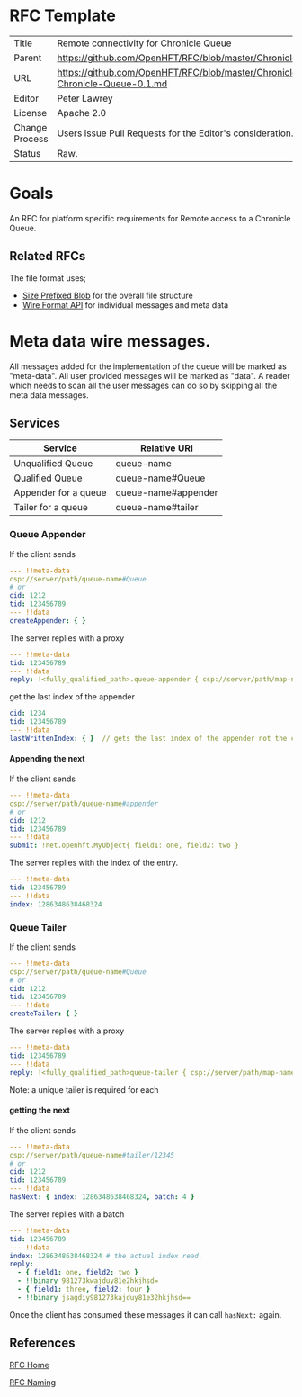 # RFC Template

|         |                                                             |
|:------- | ----------------------------------------------------------- |
| Title   | Remote connectivity for Chronicle Queue                     |
| Parent  | https://github.com/OpenHFT/RFC/blob/master/Chronicle/Queue  |
| URL     | https://github.com/OpenHFT/RFC/blob/master/Chronicle/Queue/Remote/Remote-Chronicle-Queue-0.1.md |
| Editor  | Peter Lawrey                                                |
| License | Apache 2.0                                                  |
| Change Process | Users issue Pull Requests for the Editor's consideration. |
| Status  | Raw.                                                        |

# Goals
An RFC for platform specific requirements for Remote access to a Chronicle Queue.

## Related RFCs
The file format uses;

 - [Size Prefixed Blob](https://github.com/OpenHFT/RFC/blob/master/Size-Prefixed-Blob/) for the overall file structure
 - [Wire Format API](https://github.com/OpenHFT/RFC/blob/master/Wire-Format-API/) for individual messages and meta data

# Meta data wire messages.
All messages added for the implementation of the queue will be marked as "meta-data". All user provided messages will be marked as "data".
A reader which needs to scan all the user messages can do so by skipping all the meta data messages.

## Services
| Service              | Relative URI                  |
| -------------------- | ----------------------------- |
| Unqualified Queue    | queue-name                    |
| Qualified Queue      | queue-name#Queue              |
| Appender for a queue | queue-name#appender           |
| Tailer for a queue   | queue-name#tailer             |

### Queue Appender
If the client sends
```yaml
--- !!meta-data
csp://server/path/queue-name#Queue
# or
cid: 1212
tid: 123456789
--- !!data
createAppender: { }
```

The server replies with a proxy
```yaml
--- !!meta-data
tid: 123456789
--- !!data
reply: !<fully_qualified_path>.queue-appender { csp://server/path/map-name#appender, cid: 1234 }
```

get the last index of the appender

```yaml
cid: 1234
tid: 123456789
--- !!data
lastWrittenIndex: { }  // gets the last index of the appender not the chronicle
```


#### Appending the next
If the client sends
```yaml
--- !!meta-data
csp://server/path/queue-name#appender
# or
cid: 1212
tid: 123456789
--- !!data
submit: !net.openhft.MyObject{ field1: one, field2: two }
```

The server replies with the index of the entry.
```yaml
--- !!meta-data
tid: 123456789
--- !!data
index: 1286348638468324
```
### Queue Tailer
If the client sends
```yaml
--- !!meta-data
csp://server/path/queue-name#Queue
# or
cid: 1212
tid: 123456789
--- !!data
createTailer: { }
```

The server replies with a proxy
```yaml
--- !!meta-data
tid: 123456789
--- !!data
reply: !<fully_qualified_path>queue-tailer { csp://server/path/map-name#tailer, cid: 12345, start: 1286348000000000, end: 1286348638469999 }
```
Note: a unique tailer is required for each 

#### getting the next
If the client sends
```yaml
--- !!meta-data
csp://server/path/queue-name#tailer/12345
# or
cid: 1212
tid: 123456789
--- !!data
hasNext: { index: 1286348638468324, batch: 4 }
```

The server replies with a batch
```yaml
--- !!meta-data
tid: 123456789
--- !!data
index: 1286348638468324 # the actual index read.
reply: 
  - { field1: one, field2: two }
  - !!binary 981273kwajduy81e2hkjhsd=
  - { field1: three, field2: four }
  - !!binary jsagdiy981273kajduy81e32hkjhsd==
```

Once the client has consumed these messages it can call `hasNext:` again.

## References
[RFC Home](https://github.com/OpenHFT/RFC/blob/master/)

[RFC Naming](https://github.com/OpenHFT/RFC/blob/master/RFC-Naming/)
